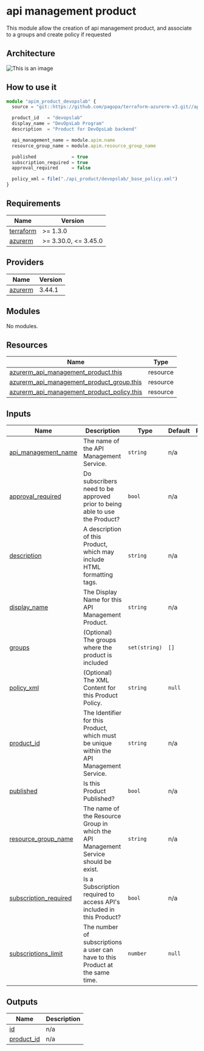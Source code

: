 # api management product

This module allow the creation of api management product, and associate to a groups and create policy if requested

## Architecture

![This is an image](./docs/module-arch.drawio.png)

## How to use it

```ts
module "apim_product_devopslab" {
  source = "git::https://github.com/pagopa/terraform-azurerm-v3.git//api_management_product?ref=v3.11.0"

  product_id   = "devopslab"
  display_name = "DevOpsLab Program"
  description  = "Product for DevOpsLab backend"

  api_management_name = module.apim.name
  resource_group_name = module.apim.resource_group_name

  published             = true
  subscription_required = true
  approval_required     = false

  policy_xml = file("./api_product/devopslab/_base_policy.xml")
}

```

<!-- markdownlint-disable -->
<!-- BEGINNING OF PRE-COMMIT-TERRAFORM DOCS HOOK -->
## Requirements

| Name | Version |
|------|---------|
| <a name="requirement_terraform"></a> [terraform](#requirement\_terraform) | >= 1.3.0 |
| <a name="requirement_azurerm"></a> [azurerm](#requirement\_azurerm) | >= 3.30.0, <= 3.45.0 |

## Providers

| Name | Version |
|------|---------|
| <a name="provider_azurerm"></a> [azurerm](#provider\_azurerm) | 3.44.1 |

## Modules

No modules.

## Resources

| Name | Type |
|------|------|
| [azurerm_api_management_product.this](https://registry.terraform.io/providers/hashicorp/azurerm/latest/docs/resources/api_management_product) | resource |
| [azurerm_api_management_product_group.this](https://registry.terraform.io/providers/hashicorp/azurerm/latest/docs/resources/api_management_product_group) | resource |
| [azurerm_api_management_product_policy.this](https://registry.terraform.io/providers/hashicorp/azurerm/latest/docs/resources/api_management_product_policy) | resource |

## Inputs

| Name | Description | Type | Default | Required |
|------|-------------|------|---------|:--------:|
| <a name="input_api_management_name"></a> [api\_management\_name](#input\_api\_management\_name) | The name of the API Management Service. | `string` | n/a | yes |
| <a name="input_approval_required"></a> [approval\_required](#input\_approval\_required) | Do subscribers need to be approved prior to being able to use the Product? | `bool` | n/a | yes |
| <a name="input_description"></a> [description](#input\_description) | A description of this Product, which may include HTML formatting tags. | `string` | n/a | yes |
| <a name="input_display_name"></a> [display\_name](#input\_display\_name) | The Display Name for this API Management Product. | `string` | n/a | yes |
| <a name="input_groups"></a> [groups](#input\_groups) | (Optional) The groups where the product is included | `set(string)` | `[]` | no |
| <a name="input_policy_xml"></a> [policy\_xml](#input\_policy\_xml) | (Optional) The XML Content for this Product Policy. | `string` | `null` | no |
| <a name="input_product_id"></a> [product\_id](#input\_product\_id) | The Identifier for this Product, which must be unique within the API Management Service. | `string` | n/a | yes |
| <a name="input_published"></a> [published](#input\_published) | Is this Product Published? | `bool` | n/a | yes |
| <a name="input_resource_group_name"></a> [resource\_group\_name](#input\_resource\_group\_name) | The name of the Resource Group in which the API Management Service should be exist. | `string` | n/a | yes |
| <a name="input_subscription_required"></a> [subscription\_required](#input\_subscription\_required) | Is a Subscription required to access API's included in this Product? | `bool` | n/a | yes |
| <a name="input_subscriptions_limit"></a> [subscriptions\_limit](#input\_subscriptions\_limit) | The number of subscriptions a user can have to this Product at the same time. | `number` | `null` | no |

## Outputs

| Name | Description |
|------|-------------|
| <a name="output_id"></a> [id](#output\_id) | n/a |
| <a name="output_product_id"></a> [product\_id](#output\_product\_id) | n/a |
<!-- END OF PRE-COMMIT-TERRAFORM DOCS HOOK -->
